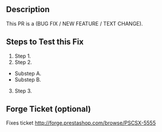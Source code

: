 <!--
Thank you for contributing to the PrestaShop project!

This text is a template text for your pull request description. Click the "Preview" button to see how it displays. You can edit/remove everything in this template, and use HTML, Markdown (https://daringfireball.net/projects/markdown/syntax) or advanced formatting (https://help.github.com/articles/working-with-advanced-formatting/).

Guidelines:

* PrestaShop 1.7 happens on the 'develop' branch
* PrestaShop 1.6 happens on the '1.6.1.x' branch -- and only accept bugfixes, not improvements/new features.
* Don't target the 'master' branch!
* Make sure your local branch is up to date before commiting your changes!
* The PR of your title and the name of your commit should match the PrestaShop naming convention: http://doc.prestashop.com/display/PS16/How+to+write+a+commit+message
* Use 'git rebase' (in the command line) to squash/fixup dummy/unnecessary commits into only one commit, or to remove "Merge branch XXX:" commits.

Please be as descriptive as possible: the more details you give, the quicker your PR can be merged!

IMPORTANT: Your code MUST respect the PSR-2 Coding Style: http://doc.prestashop.com/display/PS16/Coding+Standards !

Remember to delete the comments from the PR template! :)
 -->


## Description

<!--
A few sentences describing the overall goals of the pull request's commit(s). 
Explain the motivation for making this change. What existing problem does the pull request solve? Why is it the best way to solve it? Give us as much details as possible: you want to convince the PS that your PR must be merged :)
Describe any possible limitations, side effects, etc.
Reference any other pull requests that might be related (for instance, if you are rebasing a PR from another branch).
-->
 
This PR is a (BUG FIX / NEW FEATURE  / TEXT CHANGE). <!-- Delete the unneeded mentions and add your long description right below. -->


## Steps to Test this Fix

<!--
Describe the exact steps you've done to test that the code works. Remove the unecessary steps below :)
-->

1. Step 1.
2. Step 2.
  * Substep A.
  * Substep B.
3. Step 3.


## Forge Ticket (optional)

<!--
If you are fixing a Forge ticket, please give its full URL here. If not, delete this section.

For instance:
 -->

Fixes ticket http://forge.prestashop.com/browse/PSCSX-5555

